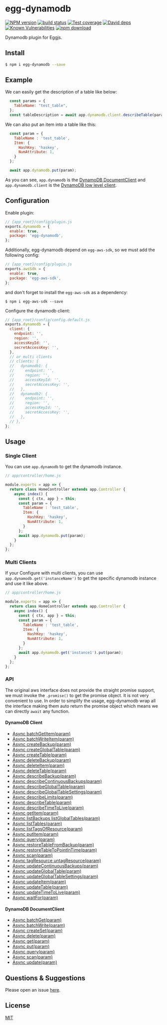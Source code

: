 # egg-dynamodb

[![NPM version][npm-image]][npm-url]
[![build status][travis-image]][travis-url]
[![Test coverage][codecov-image]][codecov-url]
[![David deps][david-image]][david-url]
[![Known Vulnerabilities][snyk-image]][snyk-url]
[![npm download][download-image]][download-url]

[npm-image]: https://img.shields.io/npm/v/egg-dynamodb.svg?style=flat-square
[npm-url]: https://npmjs.org/package/egg-dynamodb
[travis-image]: https://img.shields.io/travis/egg-aws/egg-dynamodb.svg?style=flat-square
[travis-url]: https://travis-ci.org/egg-aws/egg-dynamodb
[codecov-image]: https://img.shields.io/codecov/c/github/egg-aws/egg-dynamodb.svg?style=flat-square
[codecov-url]: https://codecov.io/github/egg-aws/egg-dynamodb?branch=master
[david-image]: https://img.shields.io/david/egg-aws/egg-dynamodb.svg?style=flat-square
[david-url]: https://david-dm.org/egg-aws/egg-dynamodb
[snyk-image]: https://snyk.io/test/npm/egg-dynamodb/badge.svg?style=flat-square
[snyk-url]: https://snyk.io/test/npm/egg-dynamodb
[download-image]: https://img.shields.io/npm/dm/egg-dynamodb.svg?style=flat-square
[download-url]: https://npmjs.org/package/egg-dynamodb

Dynamodb plugin for Eggjs.

## Install

```bash
$ npm i egg-dynamodb --save
```

## Example

We can easily get the description of a table like below:

```js
  const params = {
    TableName: "test_table",
  };
  const tableDescription = await app.dynamodb.client.describeTable(params);
```

We can also put an item into a table like this:

```js
  const param = {
    TableName : 'test_table',
    Item: {
      HashKey: 'haskey',
      NumAttribute: 1,
    }
  };

  await app.dynamodb.put(param);
```

As you can see, `app.dynamodb` is the [DynamoDB DocumentClient](https://docs.aws.amazon.com/AWSJavaScriptSDK/latest/AWS/DynamoDB/DocumentClient.html) and `app.dynamodb.client` is the [DynamoDB low level client](https://docs.aws.amazon.com/AWSJavaScriptSDK/latest/AWS/DynamoDB.html).

## Configuration

Enable plugin:

```js
// {app_root}/config/plugin.js
exports.dynamodb = {
  enable: true,
  package: 'egg-dynamodb',
};
```

Additionally, egg-dynamodb depend on `egg-aws-sdk`, so we must add the following config:

```js
// {app_root}/config/plugin.js
exports.awsSdk = {
  enable: true,
  package: 'egg-aws-sdk',
};
```

and don't forget to install the `egg-aws-sdk` as a dependency:

```
$ npm i egg-aws-sdk --save
```

Configure the dynamodb client:

```js
// {app_root}/config/config.default.js
exports.dynamodb = {
  client: {
    endpoint: '',
    region: '',
    accessKeyId: '',
    secretAccessKey: '',
  },
  // or multi clients
  // clients: {
  //   dynamodb1: {
  //     endpoint: '',
  //     region: '',
  //     accessKeyId: '',
  //     secretAccessKey: '',
  //   },
  //   dynamodb2: {
  //     endpoint: '',
  //     region: '',
  //     accessKeyId: '',
  //     secretAccessKey: '',
  //   },
  // },
};
```

## Usage

### Single Client

You can use `app.dynamodb` to get the dynamodb instance.

```js
// app/controller/home.js

module.exports = app => {
  return class HomeController extends app.Controller {
    async index() {
      const { ctx, app } = this;
      const param = {
        TableName : 'test_table',
        Item: {
          HashKey: 'haskey',
          NumAttribute: 1,
        }
      };
      await app.dynamodb.put(param);
    }
  };
};
```

### Multi Clients

If your Configure with multi clients, you can use `app.dynamodb.get('instanceName')` to get the specific dynamodb instance and use it like above.

```js
// app/controller/home.js

module.exports = app => {
  return class HomeController extends app.Controller {
    async index() {
      const { ctx, app } = this;
      const param = {
        TableName : 'test_table',
        Item: {
          HashKey: 'haskey',
          NumAttribute: 1,
        }
      };
      await app.dynamodb.get('instance1').put(param);
    }
  };
};

```

### API

The original aws interface does not provide the straight promise support, we must invoke the `.promise()` to get the promise object. It is not very convenient to use. In order to simplify the usage, egg-dynamodb wrap all the interface making them auto return the promise object which means we can directly `await` any function.

#### DynamoDB Client

- [Async batchGetItem(param)](https://docs.aws.amazon.com/AWSJavaScriptSDK/latest/AWS/DynamoDB.html#batchGetItem-property) 
- [Async batchWriteItem(param)](https://docs.aws.amazon.com/AWSJavaScriptSDK/latest/AWS/DynamoDB.html#batchWriteItem-property) 
- [Async createBackup(param)](https://docs.aws.amazon.com/AWSJavaScriptSDK/latest/AWS/DynamoDB.html#createBackup-property) 
- [Async createGlobalTable(param)](https://docs.aws.amazon.com/AWSJavaScriptSDK/latest/AWS/DynamoDB.html#createGlobalTable-property) 
- [Async createTable(param)](https://docs.aws.amazon.com/AWSJavaScriptSDK/latest/AWS/DynamoDB.html#createTable-property) 
- [Async deleteBackup(param)](https://docs.aws.amazon.com/AWSJavaScriptSDK/latest/AWS/DynamoDB.html#deleteBackup-property) 
- [Async deleteItem(param)](https://docs.aws.amazon.com/AWSJavaScriptSDK/latest/AWS/DynamoDB.html#deleteItem-property) 
- [Async deleteTable(param)](https://docs.aws.amazon.com/AWSJavaScriptSDK/latest/AWS/DynamoDB.html#deleteTable-property) 
- [Async describeBackup(param)](https://docs.aws.amazon.com/AWSJavaScriptSDK/latest/AWS/DynamoDB.html#describeBackup-property) 
- [Async describeContinuousBackups(param)](https://docs.aws.amazon.com/AWSJavaScriptSDK/latest/AWS/DynamoDB.html#describeContinuousBackups-property) 
- [Async describeGlobalTable(param)](https://docs.aws.amazon.com/AWSJavaScriptSDK/latest/AWS/DynamoDB.html#describeGlobalTable-property) 
- [Async describeGlobalTableSettings(param)](https://docs.aws.amazon.com/AWSJavaScriptSDK/latest/AWS/DynamoDB.html#describeGlobalTableSettings-property) 
- [Async describeLimits(param)](https://docs.aws.amazon.com/AWSJavaScriptSDK/latest/AWS/DynamoDB.html#describeLimits-property) 
- [Async describeTable(param)](https://docs.aws.amazon.com/AWSJavaScriptSDK/latest/AWS/DynamoDB.html#describeTable-property) 
- [Async describeTimeToLive(param)](https://docs.aws.amazon.com/AWSJavaScriptSDK/latest/AWS/DynamoDB.html#describeTimeToLive-property) 
- [Async getItem(param)](https://docs.aws.amazon.com/AWSJavaScriptSDK/latest/AWS/DynamoDB.html#getItem-property) 
- [Async listBackups listGlobalTables(param)](https://docs.aws.amazon.com/AWSJavaScriptSDK/latest/AWS/DynamoDB.html#listBackups-property) 
- [Async listTables(param)](https://docs.aws.amazon.com/AWSJavaScriptSDK/latest/AWS/DynamoDB.html#listTables-property) 
- [Async listTagsOfResource(param)](https://docs.aws.amazon.com/AWSJavaScriptSDK/latest/AWS/DynamoDB.html#listTagsOfResource-property) 
- [Async putItem(param)](https://docs.aws.amazon.com/AWSJavaScriptSDK/latest/AWS/DynamoDB.html#putItem-property) 
- [Async query(param)](https://docs.aws.amazon.com/AWSJavaScriptSDK/latest/AWS/DynamoDB.html#query-property) 
- [Async restoreTableFromBackup(param)](https://docs.aws.amazon.com/AWSJavaScriptSDK/latest/AWS/DynamoDB.html#restoreTableFromBackup-property) 
- [Async restoreTableToPointInTime(param)](https://docs.aws.amazon.com/AWSJavaScriptSDK/latest/AWS/DynamoDB.html#restoreTableToPointInTime-property) 
- [Async scan(param)](https://docs.aws.amazon.com/AWSJavaScriptSDK/latest/AWS/DynamoDB.html#scan-property) 
- [Async tagResource untagResource(param)](https://docs.aws.amazon.com/AWSJavaScriptSDK/latest/AWS/DynamoDB.html#tagResource-property) 
- [Async updateContinuousBackups(param)](https://docs.aws.amazon.com/AWSJavaScriptSDK/latest/AWS/DynamoDB.html#updateContinuousBackups-property) 
- [Async updateGlobalTable(param)](https://docs.aws.amazon.com/AWSJavaScriptSDK/latest/AWS/DynamoDB.html#updateGlobalTable-property) 
- [Async updateGlobalTableSettings(param)](https://docs.aws.amazon.com/AWSJavaScriptSDK/latest/AWS/DynamoDB.html#updateGlobalTableSettings-property) 
- [Async updateItem(param)](https://docs.aws.amazon.com/AWSJavaScriptSDK/latest/AWS/DynamoDB.html#updateItem-property) 
- [Async updateTable(param)](https://docs.aws.amazon.com/AWSJavaScriptSDK/latest/AWS/DynamoDB.html#updateTable-property) 
- [Async updateTimeToLive(param)](https://docs.aws.amazon.com/AWSJavaScriptSDK/latest/AWS/DynamoDB.html#updateTimeToLive-property) 
- [Async waitFor(param)](https://docs.aws.amazon.com/AWSJavaScriptSDK/latest/AWS/DynamoDB.html#waitFor-property) 

#### DynamoDB DocumentClient

- [Async batchGet(param)](https://docs.aws.amazon.com/AWSJavaScriptSDK/latest/AWS/DynamoDB/DocumentClient.html#batchGet-property)
- [Async batchWrite(param)](https://docs.aws.amazon.com/AWSJavaScriptSDK/latest/AWS/DynamoDB/DocumentClient.html#batchWrite-property)
- [Async createSet(param)](https://docs.aws.amazon.com/AWSJavaScriptSDK/latest/AWS/DynamoDB/DocumentClient.html#createSet-property)
- [Async delete(param)](https://docs.aws.amazon.com/AWSJavaScriptSDK/latest/AWS/DynamoDB/DocumentClient.html#delete-property)
- [Async get(param)](https://docs.aws.amazon.com/AWSJavaScriptSDK/latest/AWS/DynamoDB/DocumentClient.html#get-property)
- [Async put(param)](https://docs.aws.amazon.com/AWSJavaScriptSDK/latest/AWS/DynamoDB/DocumentClient.html#put-property)
- [Async query(param)](https://docs.aws.amazon.com/AWSJavaScriptSDK/latest/AWS/DynamoDB/DocumentClient.html#query-property)
- [Async scan(param)](https://docs.aws.amazon.com/AWSJavaScriptSDK/latest/AWS/DynamoDB/DocumentClient.html#scan-property)
- [Async update(param)](https://docs.aws.amazon.com/AWSJavaScriptSDK/latest/AWS/DynamoDB/DocumentClient.html#update-property)

## Questions & Suggestions

Please open an issue [here](https://github.com/egg-aws/egg-dynamodb/issues).

## License

[MIT](LICENSE)
